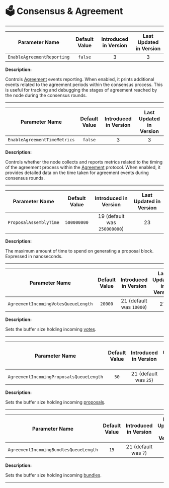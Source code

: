# 🗳️ Consensus & Agreement

---

| Parameter Name             | Default Value | Introduced in Version | Last Updated in Version |
|----------------------------|:-------------:|:---------------------:|:-----------------------:|
| `EnableAgreementReporting` |    `false`    |           3           |            3            |

**Description:**

Controls [Agreement](../abft/abft-overview.md) events reporting. When enabled,
it prints additional events related to the agreement periods within the consensus
process. This is useful for tracking and debugging the stages of agreement reached
by the node during the consensus rounds.

---

| Parameter Name               | Default Value | Introduced in Version | Last Updated in Version |
|------------------------------|:-------------:|:---------------------:|:-----------------------:|
| `EnableAgreementTimeMetrics` |    `false`    |           3           |            3            |

**Description:**

Controls whether the node collects and reports metrics related to the timing of
the agreement process within the [Agreement](../abft/abft-overview.md) protocol.
When enabled, it provides detailed data on the time taken for agreement events during
consensus rounds.

---

| Parameter Name         | Default Value |    Introduced in Version     | Last Updated in Version |
|------------------------|:-------------:|:----------------------------:|:-----------------------:|
| `ProposalAssemblyTime` |  `500000000`  | 19 (default was `250000000`) |           23            |

**Description:**

The maximum amount of time to spend on generating a proposal block. Expressed in
nanoseconds.

---

| Parameter Name                      | Default Value |  Introduced in Version   | Last Updated in Version |
|-------------------------------------|:-------------:|:------------------------:|:-----------------------:|
| `AgreementIncomingVotesQueueLength` |    `20000`    | 21 (default was `10000`) |           27            |

**Description:**

Sets the buffer size holding incoming [votes](abft.md#votes).

---

| Parameter Name                          | Default Value | Introduced in Version | Last Updated in Version |
|-----------------------------------------|:-------------:|:---------------------:|:-----------------------:|
| `AgreementIncomingProposalsQueueLength` |     `50`      | 21 (default was `25`) |           27            |

**Description:**

Sets the buffer size holding incoming [proposals](abft.md#proposals).

---

| Parameter Name                        | Default Value | Introduced in Version | Last Updated in Version |
|---------------------------------------|:-------------:|:---------------------:|:-----------------------:|
| `AgreementIncomingBundlesQueueLength` |     `15`      | 21 (default was `7`)  |           27            |

**Description:**

Sets the buffer size holding incoming [bundles](abft.md#bundles).

---
